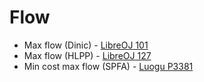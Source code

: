 # Flow

- Max flow (Dinic) - [LibreOJ 101](https://loj.ac/problem/101)
- Max flow (HLPP) - [LibreOJ 127](https://loj.ac/problem/127)
- Min cost max flow (SPFA) - [Luogu P3381](https://www.luogu.com.cn/problem/P3381)
